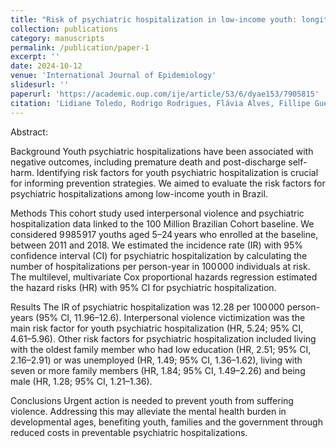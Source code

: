 ```yaml
---
title: "Risk of psychiatric hospitalization in low-income youth: longitudinal findings from the 100 Million Brazilian Cohort"
collection: publications
category: manuscripts
permalink: /publication/paper-1
excerpt: ''
date: 2024-10-12
venue: 'International Journal of Epidemiology'
slidesurl: ''
paperurl: 'https://academic.oup.com/ije/article/53/6/dyae153/7905815'
citation: 'Lidiane Toledo, Rodrigo Rodrigues, Flávia Alves, Fillipe Guedes, Jacyra Azevedo Paiva de Araújo, John A Naslund, Maurício L Barreto, Vikram Patel, Daiane Borges Machado, Risk of psychiatric hospitalization in low-income youth: longitudinal findings from the 100 Million Brazilian Cohort, International Journal of Epidemiology, Volume 53, Issue 6, December 2024.'
---
```


Abstract:

Background
Youth psychiatric hospitalizations have been associated with negative outcomes, including premature death and post-discharge self-harm. Identifying risk factors for youth psychiatric hospitalization is crucial for informing prevention strategies. We aimed to evaluate the risk factors for psychiatric hospitalizations among low-income youth in Brazil.

Methods
This cohort study used interpersonal violence and psychiatric hospitalization data linked to the 100 Million Brazilian Cohort baseline. We considered 9 985 917 youths aged 5–24 years who enrolled at the baseline, between 2011 and 2018. We estimated the incidence rate (IR) with 95% confidence interval (CI) for psychiatric hospitalization by calculating the number of hospitalizations per person-year in 100 000 individuals at risk. The multilevel, multivariate Cox proportional hazards regression estimated the hazard risks (HR) with 95% CI for psychiatric hospitalization.

Results
The IR of psychiatric hospitalization was 12.28 per 100 000 person-years (95% CI, 11.96–12.6). Interpersonal violence victimization was the main risk factor for youth psychiatric hospitalization (HR, 5.24; 95% CI, 4.61–5.96). Other risk factors for psychiatric hospitalization included living with the oldest family member who had low education (HR, 2.51; 95% CI, 2.16–2.91) or was unemployed (HR, 1.49; 95% CI, 1.36–1.62), living with seven or more family members (HR, 1.84; 95% CI, 1.49–2.26) and being male (HR, 1.28; 95% CI, 1.21–1.36).

Conclusions
Urgent action is needed to prevent youth from suffering violence. Addressing this may alleviate the mental health burden in developmental ages, benefiting youth, families and the government through reduced costs in preventable psychiatric hospitalizations.